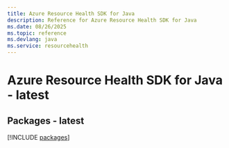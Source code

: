```yaml
---
title: Azure Resource Health SDK for Java
description: Reference for Azure Resource Health SDK for Java
ms.date: 08/26/2025
ms.topic: reference
ms.devlang: java
ms.service: resourcehealth
---
```

# Azure Resource Health SDK for Java - latest
## Packages - latest
[!INCLUDE [packages](resource-health-index.md)]